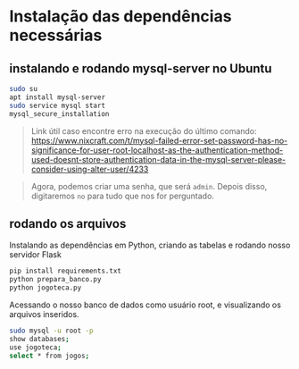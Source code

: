 # Instalação das dependências necessárias
## instalando e rodando mysql-server no Ubuntu
```bash
sudo su
apt install mysql-server
sudo service mysql start
mysql_secure_installation
```

> Link útil caso encontre erro na execução do último comando: https://www.nixcraft.com/t/mysql-failed-error-set-password-has-no-significance-for-user-root-localhost-as-the-authentication-method-used-doesnt-store-authentication-data-in-the-mysql-server-please-consider-using-alter-user/4233

> Agora, podemos criar uma senha, que será `admin`. Depois disso, digitaremos `no` para tudo que nos for perguntado.

## rodando os arquivos 

Instalando as dependências em Python, criando as tabelas e rodando nosso servidor Flask
```bash
pip install requirements.txt
python prepara_banco.py
python jogoteca.py
```

Acessando o nosso banco de dados como usuário root, e visualizando os arquivos inseridos.
```bash
sudo mysql -u root -p
show databases;
use jogoteca;
select * from jogos;
```

